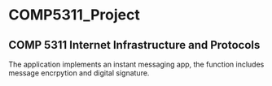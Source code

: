 # COMP5311_Project

## COMP 5311 Internet Infrastructure and Protocols

The application implements an instant messaging app, the function includes message encrpytion and digital signature.
